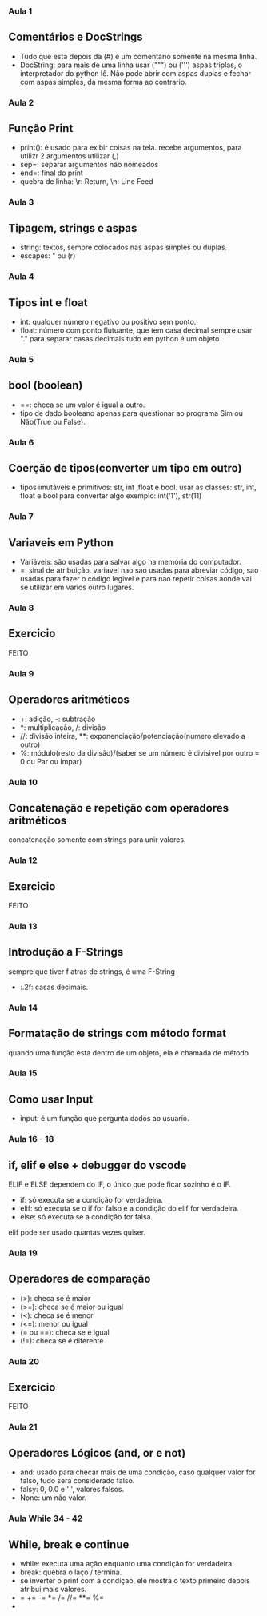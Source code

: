 ### Aula 1
## Comentários e DocStrings
- Tudo que esta depois da (#) é um comentário somente na mesma linha.
- DocString: para mais de uma linha usar (""") ou (''') aspas triplas, o interpretador do python lê. Não pode abrir com aspas duplas e fechar com aspas simples, da mesma forma ao contrario.

### Aula 2
## Função Print
- print(): é usado para exibir coisas na tela.
recebe argumentos, para utilizr 2 argumentos utilizar (,)
- sep=: separar argumentos não nomeados
- end=: final do print
- quebra de linha: \r: Return, \n: Line Feed

### Aula 3
## Tipagem, strings e aspas
- string: textos, sempre colocados nas aspas simples ou duplas.
- escapes: \" ou (r)

### Aula 4 
## Tipos int e float
- int: qualquer número negativo ou positivo sem ponto.
- float: número com ponto flutuante, que tem casa decimal
sempre usar "." para separar casas decimais
tudo em python é um objeto

### Aula 5
## bool (boolean)
- ==: checa se um valor é igual a outro.
- tipo de dado booleano apenas para questionar ao programa Sim ou Não(True ou False).

### Aula 6
## Coerção de tipos(converter um tipo em outro)
- tipos imutáveis e primitivos: str, int ,float e bool.
usar as classes: str, int, float e bool para converter algo
exemplo: int('1'), str(11)

### Aula 7
## Variaveis em Python
- Variáveis: são usadas para salvar algo na memória do computador.
- =: sinal de atribuição.
variavel nao sao usadas para abreviar código, sao usadas para fazer o código legivel e para nao repetir coisas aonde vai se utilizar em varios outro lugares.

### Aula 8
## Exercicio
FEITO

### Aula 9
## Operadores aritméticos
- +: adição, -: subtração
- *: multiplicação, /: divisão
- //: divisão inteira, **: exponenciação/potenciação(numero elevado a outro)
- %: módulo(resto da divisão)/(saber se um número é divisivel por outro = 0 ou Par ou Impar)

### Aula 10
## Concatenação e repetição com operadores aritméticos
concatenação somente com strings para unir valores.

### Aula 12
## Exercicio
FEITO

### Aula 13
## Introdução a F-Strings
sempre que tiver f atras de strings, é uma F-String
- :.2f: casas decimais.

### Aula 14
## Formatação de strings com método format
quando uma função esta dentro de um objeto, ela é chamada de método


### Aula 15
## Como usar Input
- input: é um função que pergunta dados ao usuario.

### Aula 16 - 18
## if, elif e else + debugger do vscode
ELIF e ELSE dependem do IF, o único que pode ficar sozinho é o IF.
- if: só executa se a condição for verdadeira.
- elif: só executa se o if for falso e a condição do elif for verdadeira.
- else: só executa se a condição for falsa.

elif pode ser usado quantas vezes quiser.

### Aula 19
## Operadores de comparação
- (>): checa se é maior
- (>=): checa se é maior ou igual
- (<): checa se é menor
- (<=): menor ou igual
- (= ou ==): checa se é igual
- (!=): checa se é diferente

### Aula 20
## Exercicio
FEITO

### Aula 21
## Operadores Lógicos (and, or e not)
- and: usado para checar mais de uma condição, caso qualquer valor for falso, tudo sera considerado falso.
- falsy: 0, 0.0 e ' ', valores falsos.
- None: um não valor.




### Aula While 34 - 42
## While, break e continue
- while: executa uma ação enquanto uma condição for verdadeira.
- break: quebra o laço / termina.
- se inverter o print com a condiçao, ele mostra o texto primeiro depois atribui mais valores.
- = += -= *= /= //= **= %=
- 
